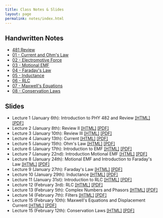 ```yaml
---
title: Class Notes & Slides
layout: page
permalink: notes/index.html
---
```


## Handwritten Notes

* [481 Review](http://dannycaballero.info/phy481msu_f2019/notes/index.html)
* [01 - Current and Ohm's Law](./handwritten/01-Current_and_Ohms_Law.pdf)
* [02 - Electromotive Force](./handwritten/02-EMF.pdf)
* [03 - Motional EMF](./handwritten/03-Motional_EMF.pdf)
* [04 - Faraday's Law](./handwritten/04-Faradays_Law.pdf)
* [05 - Inductance](./handwritten/05-Inductance.pdf)
* [06 - RLC](./handwritten/06-RLC.pdf)
* [07 - Maxwell's Equations](./handwritten/07-Maxwell_Equations.pdf)
* [08 - Conservation Laws](./handwritten/08-Conservation_Laws.pdf)


## Slides

* Lecture 1 (January 6th): Introduction to PHY 482 and Review [[HTML]](./01-slides.html) [[PDF]](./01-slides.pdf)
* Lecture 2 (January 8th): Review II [[HTML]](./02-slides.html) [[PDF]](./02-slides.pdf)
* Lecture 3 (January 10th): Review III [[HTML]](./03-slides.html) [[PDF]](./03-slides.pdf)
* Lecture 4 (January 13th): Current [[HTML]](./04-slides.html) [[PDF]](./04-slides.pdf)
* Lecture 5 (January 15th): Ohm's Law [[HTML]](./05-slides.html) [[PDF]](./05-slides.pdf)
* Lecture 6 (January 17th): Introduction to EMF [[HTML]](./06-slides.html) [[PDF]](./06-slides.pdf)
* Lecture 7 (January 22nd): Introduction Motional EMF [[HTML]](./07-slides.html) [[PDF]](./07-slides.pdf)
* Lecture 8 (January 24th): Motional EMF and Introduction to Faraday's Law [[HTML]](./08-slides.html) [[PDF]](./08-slides.pdf)
* Lecture 9 (January 27th): Faraday's Law [[HTML]](./09-slides.html) [[PDF]](./09-slides.pdf)
* Lecture 10 (January 29th): Inductance [[HTML]](./10-slides.html) [[PDF]](./10-slides.pdf)
* Lecture 11 (January 31st): Introduction to RLC [[HTML]](./11-slides.html) [[PDF]](./11-slides.pdf)
* Lecture 12 (February 3rd): RLC [[HTML]](./12-slides.html) [[PDF]](./12-slides.pdf)
* Lecture 13 (February 5th): Complex Numbers and Phasors [[HTML]](./13-slides.html) [[PDF]](./13-slides.pdf)
* Lecture 14 (February 7th): Filters [[HTML]](./14-slides.html) [[PDF]](./14-slides.pdf)
* Lecture 15 (February 10th): Maxwell's Equations and Displacement Current [[HTML]](./15-slides.html) [[PDF]](./15-slides.pdf)
* Lecture 15 (February 12th): Conservation Laws [[HTML]](./16-slides.html) [[PDF]](./16-slides.pdf)
